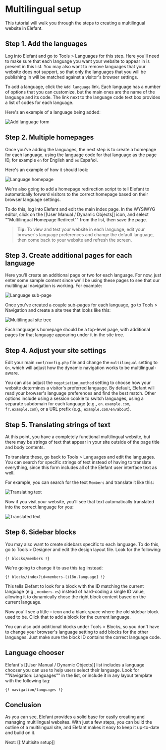 # Multilingual setup

This tutorial will walk you through the steps to creating a multilingual website in Elefant.

## Step 1. Add the languages

Log into Elefant and go to Tools > Languages for this step. Here you'll need to make sure that each language you want your website to appear in is present in this list. You may also want to remove languages that your website does not support, so that only the languages that you will be publishing in will be matched against a visitor's browser settings.

To add a language, click the `Add language` link. Each language has a number of options that you can customize, but the main ones are the name of the language and its code. The link next to the language code text box provides a list of codes for each language.

Here's an example of a language being added:

![Add language form](/apps/docs/docs/2.0/pix/add-language.png)

## Step 2. Multiple homepages

Once you've adding the languages, the next step is to create a homepage for each language, using the language code for that language as the page ID, for example `en` for English and `es` Español.

Here's an example of how it should look:

![Language homepage](/apps/docs/docs/2.0/pix/language-homepage.png)

We're also going to add a homepage redirection script to tell Elefant to automatically forward visitors to the correct homepage based on their browser language settings.

To do this, log into Elefant and edit the main index page. In the WYSIWYG editor, click on the [[User Manual / Dynamic Objects]] icon, and select ""Multilingual Homepage Redirect"" from the list, then save the page.

> **Tip:** To view and test your website in each language, edit your browser's language preferences and change the default language, then come back to your website and refresh the screen.

## Step 3. Create additional pages for each language

Here you'll create an additional page or two for each language. For now, just enter some sample content since we'll be using these pages to see that our multilingual navigation is working. For example:

![Language sub-page](/apps/docs/docs/2.0/pix/language-subpage.png)

Once you've created a couple sub-pages for each language, go to Tools > Navigation and create a site tree that looks like this:

![Multilingual site tree](/apps/docs/docs/2.0/pix/multilingual-site-tree.png)

Each language's homepage should be a top-level page, with additional pages for that language appearing under it in the site tree.

## Step 4. Adjust your site settings

Edit your main `conf/config.php` file and change the `multilingual` setting to `On`, which will adjust how the dynamic navigation works to be multilingual-aware.

You can also adjust the `negotiation_method` setting to choose how your website determines a visitor's preferred language. By default, Elefant will read your browser's language preferences and find the best match. Other options include using a session cookie to switch languages, using a separate subdomain for each language (e.g., `en.example.com`, `fr.example.com`), or a URL prefix (e.g., `example.com/en/about`).

## Step 5. Translating strings of text

At this point, you have a completely functional multilingual website, but there may be strings of text that appear in your site outside of the page title and body contents.

To translate these, go back to Tools > Languages and edit the languages. You can search for specific strings of text instead of having to translate everything, since this form includes all of the Elefant user interface text as well.

For example, you can search for the text `Members` and translate it like this:

![Translating text](/apps/docs/docs/2.0/pix/translating-text.png)

Now if you visit your website, you'll see that text automatically translated into the correct language for you:

![Translated text](/apps/docs/docs/2.0/pix/translated-text.png)

## Step 6. Sidebar blocks

You may also want to create sidebars specific to each language. To do this, go to Tools > Designer and edit the design layout file. Look for the following:

	{! blocks/members !}

We're going to change it to use this tag instead:

	{! blocks/index?id=members-[i18n.language] !}

This tells Elefant to look for a block with the ID matching the current language (e.g., `members-es`) instead of hard-coding a single ID value, allowing it to dynamically chose the right block content based on the current language.

Now you'll see a little `+` icon and a blank space where the old sidebar block used to be. Click that to add a block for the current language.

You can also add additional blocks under Tools > Blocks, so you don't have to change your browser's language setting to add blocks for the other languages. Just make sure the block ID contains the correct language code.

## Language chooser

Elefant's [[User Manual / Dynamic Objects]] list includes a language chooser you can use to help users select their language. Look for ""Navigation: Languages"" in the list, or include it in any layout template with the following tag:

	{! navigation/languages !}

## Conclusion

As you can see, Elefant provides a solid base for easily creating and managing multilingual websites. With just a few steps, you can build the outline of a multilingual site, and Elefant makes it easy to keep it up-to-date and build on it.

Next: [[:Multisite setup]]